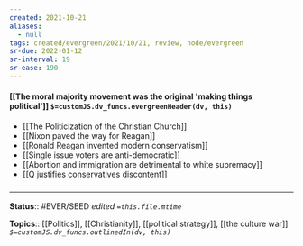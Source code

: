 ```yaml
---
created: 2021-10-21
aliases:
  - null
tags: created/evergreen/2021/10/21, review, node/evergreen
sr-due: 2022-01-12
sr-interval: 19
sr-ease: 190
---
```


#### [[The moral majority movement was the original 'making things political']] `$=customJS.dv_funcs.evergreenHeader(dv, this)`

- [[The Politicization of the Christian Church]]
- [[Nixon paved the way for Reagan]]
- [[Ronald Reagan invented modern conservatism]]
- [[Single issue voters are anti-democratic]]
- [[Abortion and immigration are detrimental to white supremacy]]
- [[Q justifies conservatives discontent]]

### <hr class="footnote"/>

**Status**:: #EVER/SEED
*edited `=this.file.mtime`*

**Topics**:: [[Politics]], [[Christianity]], [[political strategy]], [[the culture war]]
*`$=customJS.dv_funcs.outlinedIn(dv, this)`*
